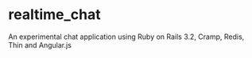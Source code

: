 realtime_chat
=============

An experimental chat application using Ruby on Rails 3.2, Cramp, Redis, Thin and Angular.js

